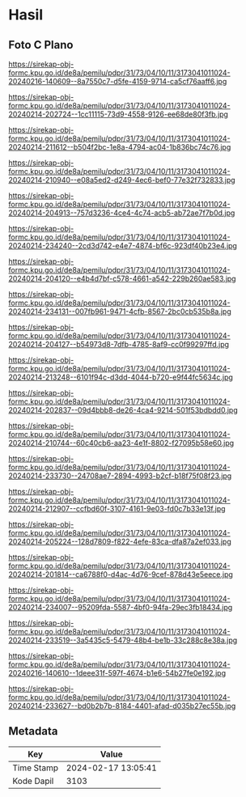 # Hasil

## Foto C Plano

https://sirekap-obj-formc.kpu.go.id/de8a/pemilu/pdpr/31/73/04/10/11/3173041011024-20240216-140609--8a7550c7-d5fe-4159-9714-ca5cf76aaff6.jpg

https://sirekap-obj-formc.kpu.go.id/de8a/pemilu/pdpr/31/73/04/10/11/3173041011024-20240214-202724--1cc11115-73d9-4558-9126-ee68de80f3fb.jpg

https://sirekap-obj-formc.kpu.go.id/de8a/pemilu/pdpr/31/73/04/10/11/3173041011024-20240214-211612--b504f2bc-1e8a-4794-ac04-1b836bc74c76.jpg

https://sirekap-obj-formc.kpu.go.id/de8a/pemilu/pdpr/31/73/04/10/11/3173041011024-20240214-210940--e08a5ed2-d249-4ec6-bef0-77e32f732833.jpg

https://sirekap-obj-formc.kpu.go.id/de8a/pemilu/pdpr/31/73/04/10/11/3173041011024-20240214-204913--757d3236-4ce4-4c74-acb5-ab72ae7f7b0d.jpg

https://sirekap-obj-formc.kpu.go.id/de8a/pemilu/pdpr/31/73/04/10/11/3173041011024-20240214-234240--2cd3d742-e4e7-4874-bf6c-923df40b23e4.jpg

https://sirekap-obj-formc.kpu.go.id/de8a/pemilu/pdpr/31/73/04/10/11/3173041011024-20240214-204120--e4b4d7bf-c578-4661-a542-229b260ae583.jpg

https://sirekap-obj-formc.kpu.go.id/de8a/pemilu/pdpr/31/73/04/10/11/3173041011024-20240214-234131--007fb961-9471-4cfb-8567-2bc0cb535b8a.jpg

https://sirekap-obj-formc.kpu.go.id/de8a/pemilu/pdpr/31/73/04/10/11/3173041011024-20240214-204127--b54973d8-7dfb-4785-8af9-cc0f99297ffd.jpg

https://sirekap-obj-formc.kpu.go.id/de8a/pemilu/pdpr/31/73/04/10/11/3173041011024-20240214-213248--6101f94c-d3dd-4044-b720-e9f44fc5634c.jpg

https://sirekap-obj-formc.kpu.go.id/de8a/pemilu/pdpr/31/73/04/10/11/3173041011024-20240214-202837--09d4bbb8-de26-4ca4-9214-501f53bdbdd0.jpg

https://sirekap-obj-formc.kpu.go.id/de8a/pemilu/pdpr/31/73/04/10/11/3173041011024-20240214-210744--60c40cb6-aa23-4e1f-8802-f27095b58e60.jpg

https://sirekap-obj-formc.kpu.go.id/de8a/pemilu/pdpr/31/73/04/10/11/3173041011024-20240214-233730--24708ae7-2894-4993-b2cf-b18f75f08f23.jpg

https://sirekap-obj-formc.kpu.go.id/de8a/pemilu/pdpr/31/73/04/10/11/3173041011024-20240214-212907--ccfbd60f-3107-4161-9e03-fd0c7b33e13f.jpg

https://sirekap-obj-formc.kpu.go.id/de8a/pemilu/pdpr/31/73/04/10/11/3173041011024-20240214-205224--128d7809-f822-4efe-83ca-dfa87a2ef033.jpg

https://sirekap-obj-formc.kpu.go.id/de8a/pemilu/pdpr/31/73/04/10/11/3173041011024-20240214-201814--ca6788f0-d4ac-4d76-9cef-878d43e5eece.jpg

https://sirekap-obj-formc.kpu.go.id/de8a/pemilu/pdpr/31/73/04/10/11/3173041011024-20240214-234007--95209fda-5587-4bf0-94fa-29ec3fb18434.jpg

https://sirekap-obj-formc.kpu.go.id/de8a/pemilu/pdpr/31/73/04/10/11/3173041011024-20240214-233519--3a5435c5-5479-48b4-be1b-33c288c8e38a.jpg

https://sirekap-obj-formc.kpu.go.id/de8a/pemilu/pdpr/31/73/04/10/11/3173041011024-20240216-140610--1deee31f-597f-4674-b1e6-54b27fe0e192.jpg

https://sirekap-obj-formc.kpu.go.id/de8a/pemilu/pdpr/31/73/04/10/11/3173041011024-20240214-233627--bd0b2b7b-8184-4401-afad-d035b27ec55b.jpg


## Metadata

| Key        | Value               |
| ---------- | ------------------- |
| Time Stamp | 2024-02-17 13:05:41 |
| Kode Dapil | 3103                |



